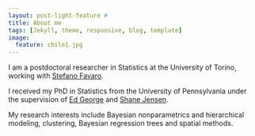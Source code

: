 ```yaml
---
layout: post-light-feature # 
title: About me
tags: [Jekyll, theme, responsive, blog, template]
image:
  feature: chile1.jpg
---
```


<!-- ![Cecilia Balocchi](images/cecilia_square.jpg) -->

I am a postdoctoral researcher in Statistics at the University of Torino, working with [Stefano Favaro](https://sites.carloalberto.org/favaro/). 
<!-- and affiliate at CCA -->
I received my PhD in Statistics from the University of Pennsylvania under the supervision of [Ed George](https://statistics.wharton.upenn.edu/profile/edgeorge/) and [Shane Jensen](http://stat.wharton.upenn.edu/~stjensen/).

My research interests include Bayesian nonparametrics and hierarchical modeling, clustering, Bayesian regression trees and spatial methods.
